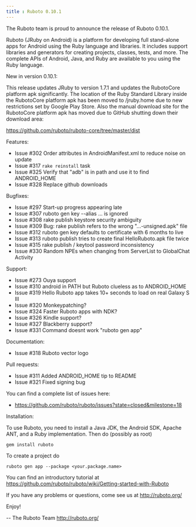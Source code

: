 ```yaml
---
title : Ruboto 0.10.1
---
```

The Ruboto team is proud to announce the release of Ruboto 0.10.1.

Ruboto (JRuby on Android) is a platform for developing full stand-alone apps for
Android using the Ruby language and libraries.  It includes support libraries
and generators for creating projects, classes, tests, and more.  The complete
APIs of Android, Java, and Ruby are available to you using the Ruby language.

New in version 0.10.1:

This release updates JRuby to version 1.7.1 and updates the RubotoCore platform apk significantly.  The location of the Ruby Standard Library inside the RubotoCore platform apk has been moved to /jruby.home due to new restrictions set by Google Play Store.  Also the manual download site for the RubotoCore platform apk has moved due to GitHub shutting down their download area:

https://github.com/ruboto/ruboto-core/tree/master/dist


Features:

* Issue #302 Order attributes in AndroidManifest.xml to reduce noise on update
* Issue #317 `rake reinstall` task
* Issue #325 Verify that "adb" is in path and use it to find ANDROID_HOME
* Issue #328 Replace github downloads

Bugfixes:

* Issue #297 Start-up progress appearing late
* Issue #307 ruboto gen key --alias ... is ignored
* Issue #308 rake publish keystore security ambiguity
* Issue #309 Bug: rake publish refers to the wrong "...-unsigned.apk" file
* Issue #312 ruboto gen key defaults to certificate with 6 months to live
* Issue #313 ruboto publish tries to create final HelloRuboto.apk file twice
* Issue #315 rake publish / keytool password inconsistency
* Issue #330 Random NPEs when changing from ServerList to GlobalChat Activity

Support:

* Issue #273 Ouya support
* Issue #310 android in PATH but Ruboto clueless as to ANDROID_HOME
* Issue #319 Hello Ruboto app takes 10+ seconds to load on real Galaxy S III
* Issue #320 Monkeypatching?
* Issue #324 Faster Ruboto apps with NDK?
* Issue #326 Kindle support?
* Issue #327 Blackberry support?
* Issue #331 Command doesnt work "ruboto gen app"

Documentation:

* Issue #318 Ruboto vector logo

Pull requests:

* Issue #311 Added ANDROID_HOME tip to README
* Issue #321 Fixed signing bug

You can find a complete list of issues here:

* https://github.com/ruboto/ruboto/issues?state=closed&milestone=18


Installation:

To use Ruboto, you need to install a Java JDK, the Android SDK, Apache ANT, and a Ruby implementation.  Then do (possibly as root)

    gem install ruboto


To create a project do

    ruboto gen app --package <your.package.name>


You can find an introductory tutorial at https://github.com/ruboto/ruboto/wiki/Getting-started-with-Ruboto

If you have any problems or questions, come see us at http://ruboto.org/

Enjoy!


--
The Ruboto Team
http://ruboto.org/
